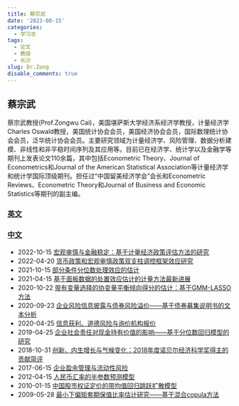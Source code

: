 ```yaml
---
title: 蔡宗武
date: '2023-08-15'
categories:
  - 学习志
tags:
  - 论文
  - 教授
  - 长沙
slug: Dr.Zong
disable_comments: true
---
```


## 蔡宗武

蔡宗武教授(Prof.Zongwu Cai)，美国堪萨斯大学经济系经济学教授，计量经济学Charles  Oswald教授，美国统计协会会员，美国经济协会会员，国际数理统计协会会员，泛华统计协会会员。主要研究领域为计量经济学、风险管理、数据分析建模、非线性和非平稳时间序列及其应用等。目前已在经济学、统计学以及金融学等期刊上发表论文110余篇，其中包括Econometric Theory、Journal of Econometrics和Journal of the American Statistical Association等计量经济学和统计学国际顶级期刊。担任过“中国留美经济学会”会长和Econometric Reviews、Econometric Theory和Journal of Business and Economic Statistics等期刊的副主编。

### [英文](https://so1.cljtscd.com/citations?hl=zh-CN&user=oHPEDJYAAAAJ&view_op=list_works&sortby=pubdate)





### [中文](https://kns.cnki.net/kcms2/author/detail?v=3uoqIhG8C45UgIk_lOaz1zw8MVX0u3dz1t6v0WdOQCybnm4o5aDarDHga3JX70DuojKL2bT3JcJsykfbFCy3PZav-OnxbFGy3J_R5MAwWg1QDDCRGTlOK3UxeITBfvKp&uniplatform=NZKPT)


- 2022-10-15 [宏观审慎与金融稳定：基于计量经济政策评估方法的研究](https://kns.cnki.net/kns8/Detail?sfield=fn&QueryID=29&CurRec=1&recid=&FileName=JLJX202204001&DbName=CJFDLAST2022&DbCode=CJFD&yx=&pr=&URLID=) 
- 2022-04-20 [货币政策和宏观审慎政策双支柱调控框架效应研究](https://kns.cnki.net/kns8/Detail?sfield=fn&QueryID=29&CurRec=2&recid=&FileName=JJYJ202204010&DbName=CJFDLAST2022&DbCode=CJFD&yx=&pr=&URLID=) 
- 2021-10-15 [部分条件分位数处理效应的估计](https://kns.cnki.net/kns8/Detail?sfield=fn&QueryID=29&CurRec=3&recid=&FileName=JLJX202104002&DbName=CJFDLAST2021&DbCode=CJFD&yx=&pr=&URLID=) 
- 2021-04-15 [基于面板数据的处置效应估计的计量方法最新进展](https://kns.cnki.net/kns8/Detail?sfield=fn&QueryID=29&CurRec=4&recid=&FileName=JLJX202102001&DbName=CJFDLAST2022&DbCode=CJFD&yx=&pr=&URLID=) 
- 2020-10-22 [带有变量选择的协变量平衡倾向得分的估计：基于GMM-LASSO方法](https://kns.cnki.net/kns8/Detail?sfield=fn&QueryID=29&CurRec=5&recid=&FileName=XTLL202110014&DbName=CJFDLAST2021&DbCode=CJFD&yx=A&pr=&URLID=11.2267.N.20201022.1343.008) 
- 2020-09-23 [企业风险信息披露与债券风险溢价——基于债券募集说明书的文本分析](https://kns.cnki.net/kns8/Detail?sfield=fn&QueryID=29&CurRec=6&recid=&FileName=XTLL202107003&DbName=CJFDLAST2021&DbCode=CJFD&yx=A&pr=&URLID=11.2267.n.20200922.1715.004) 
- 2020-04-25 [信息获利、道德风险与询价机构报价](https://kns.cnki.net/kns8/Detail?sfield=fn&QueryID=29&CurRec=7&recid=&FileName=XTLL202004001&DbName=CJFDLAST2020&DbCode=CJFD&yx=&pr=&URLID=) 
- 2019-04-25 [企业社会责任对现金持有价值的影响——基于分位数回归模型的研究](https://kns.cnki.net/kns8/Detail?sfield=fn&QueryID=29&CurRec=8&recid=&FileName=XTLL201904008&DbName=CJFDLAST2019&DbCode=CJFD&yx=&pr=&URLID=) 
- 2018-10-31 [创新、内生增长与气候变化：2018年度诺贝尔经济科学奖得主的贡献简评](https://kns.cnki.net/kns8/Detail?sfield=fn&QueryID=29&CurRec=9&recid=&FileName=ZWGD201810001&DbName=CJFDLAST2018&DbCode=CJFD&yx=&pr=&URLID=) 
- 2017-06-15 [企业盈余管理与流动性风险](https://kns.cnki.net/kns8/Detail?sfield=fn&QueryID=29&CurRec=10&recid=&FileName=XTGC201703006&DbName=CJFDLAST2017&DbCode=CJFD&yx=&pr=&URLID=) 
- 2012-04-15 [人民币汇率的半参数预测模型](https://kns.cnki.net/kns8/Detail?sfield=fn&QueryID=29&CurRec=11&recid=&FileName=XTLL201204003&DbName=CJFD2012&DbCode=CJFD&yx=&pr=&URLID=) 
- 2010-01-15 [中国股市权证定价的带均值回归跳跃扩散模型](https://kns.cnki.net/kns8/Detail?sfield=fn&QueryID=29&CurRec=12&recid=&FileName=XTLL201001004&DbName=CJFD2010&DbCode=CJFD&yx=&pr=&URLID=) 
- 2009-05-28 [最小下偏矩套期保值比率估计研究——基于混合copula方法](https://kns.cnki.net/kns8/Detail?sfield=fn&QueryID=29&CurRec=13&recid=&FileName=XMDS200903006&DbName=CJFD2009&DbCode=CJFD&yx=&pr=&URLID=) 





